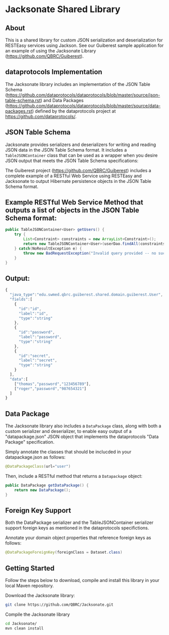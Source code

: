 Jacksonate Shared Library
===============

About
---------------
This is a shared library for custom JSON serialization and deserialization for RESTEasy services using Jackson.  See our Guiberest sample application for an example of using the Jacksonate Library (https://github.com/QBRC/Guiberest). 

dataprotocols Implementation
---------------
The Jacksonate library includes an implementation of the JSON Table Schema (https://github.com/dataprotocols/dataprotocols/blob/master/source/json-table-schema.rst) and Data Packages (https://github.com/dataprotocols/dataprotocols/blob/master/source/data-packages.rst)
defined by the dataprotocols project at https://github.com/dataprotocols/.

JSON Table Schema
-----------------
Jacksonate provides serializers and deserializers for writing and reading JSON data in the JSON Table Schema format.  It includes
a ``TableJSONContainer`` class that can be used as a wrapper when you desire JSON output that meets the JSON Table Schema specifications:

The Guiberest project (https://github.com/QBRC/Guiberest) includes a complete example of a RESTful Web Service using RESTEasy and Jacksonate to output Hibernate persistence objects in the JSON Table Schema format.

Example RESTful Web Service Method that outputs a list of objects in the JSON Table Schema format:
-----------
```java
public TableJSONContainer<User> getUsers() {
	try {
		List<Constraint> constraints = new ArrayList<Constraint>();
		return new TableJSONContainer<User>(userDao.findAll(constraints));
	} catch(NoResultException e) {
		throw new BadRequestException("Invalid query provided -- no such user/s.");
	}
}
```

Output:
----------
```javascript
{
  "java_type":"edu.swmed.qbrc.guiberest.shared.domain.guiberest.User",
  "fields":[
    {
      "id":"id",
      "label":"id",
      "type":"string"
    },
    {
      "id":"password",
      "label":"password",
      "type":"string"
    },
    {
      "id":"secret",
      "label":"secret",
      "type":"string"
    }
  ],
  "data":[
    ["thomas","password","123456789"],
    ["roger","password","987654321"]
  ]
}
```

Data Package
-----------------
The Jacksonate library also includes a ``DataPackage`` class, along with both a custom serializer and deserializer, to enable
easy output of a "datapackage.json" JSON object that implements the dataprotocols "Data Package" specification.  

Simply annotate the classes that should be inclucded in your datapackage.json as follows:
```java
@DataPackageClass(url="user")
```

Then, include a RESTful method that returns a ``Datapackage`` object:
```java
public DataPackage getDataPackage() {
	return new DataPackage();
}
```

Foreign Key Support
----------------
Both the DataPackage serializer and the TableJSONContainer serializer support foreign keys as mentioned in the dataprotocols specifictions.

Annotate your domain object properties that reference foreign keys as follows:
```java
@DataPackageForeignKey(foreignClass = Dataset.class)
```


Getting Started
---------------
Follow the steps below to download, compile and install this library in your local Maven repository.

Download the Jacksonate library:
```bash
git clone https://github.com/QBRC/Jacksonate.git
```

Compile the Jacksonate library
```bash
cd Jacksonate/
mvn clean install  
```
